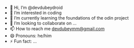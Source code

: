 - 👋 Hi, I’m @devdubeydroid
- 👀 I’m interested in coding
- 🌱 I’m currently learning the foundations of the odin project
- 💞️ I’m looking to collaborate on ...
- 📫 How to reach me devdubeymm@gmail.com
- 😄 Pronouns: he/him
- ⚡ Fun fact: ...

<!---
devdubeydroid/devdubeydroid is a ✨ special ✨ repository because its `README.md` (this file) appears on your GitHub profile.
You can click the Preview link to take a look at your changes.
--->
